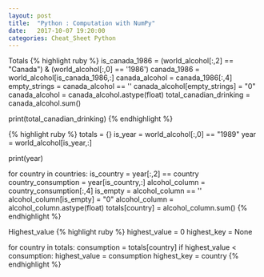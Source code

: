 ```yaml
---
layout: post
title:  "Python : Computation with NumPy"
date:   2017-10-07 19:20:00
categories: Cheat_Sheet Python
---
```


Totals
{% highlight ruby %}
is_canada_1986 = (world_alcohol[:,2] == "Canada") & (world_alcohol[:,0] == '1986')
canada_1986 = world_alcohol[is_canada_1986,:]
canada_alcohol = canada_1986[:,4]
empty_strings = canada_alcohol == ''
canada_alcohol[empty_strings] = "0"
canada_alcohol = canada_alcohol.astype(float)
total_canadian_drinking = canada_alcohol.sum()

print(total_canadian_drinking)
{% endhighlight %}

{% highlight ruby %}
totals = {}
is_year = world_alcohol[:,0] == "1989"
year = world_alcohol[is_year,:]

print(year)

for country in countries:
    is_country = year[:,2] == country
    country_consumption = year[is_country,:]
    alcohol_column = country_consumption[:,4]
    is_empty = alcohol_column == ''
    alcohol_column[is_empty] = "0"
    alcohol_column = alcohol_column.astype(float)
    totals[country] = alcohol_column.sum()
{% endhighlight %}

Highest_value
{% highlight ruby %}
highest_value = 0
highest_key = None

for country in totals:
    consumption = totals[country]
    if highest_value < consumption:
        highest_value = consumption
        highest_key = country
{% endhighlight %}
